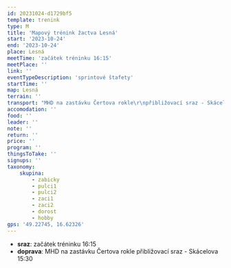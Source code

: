 ```yaml
---
id: 20231024-d1729bf5
template: trenink
type: M
title: 'Mapový trénink žactva Lesná'
start: '2023-10-24'
end: '2023-10-24'
place: Lesná
meetTime: 'začátek tréninku 16:15'
meetPlace: ''
link: ''
eventTypeDescription: 'sprintové štafety'
startTime: ''
map: Lesná
terrain: ''
transport: "MHD na zastávku Čertova rokle\r\npřibližovací sraz - Skácelova 15:30"
accomodation: ''
food: ''
leader: ''
note: ''
return: ''
price: ''
program: ''
thingsToTake: ''
signups: ''
taxonomy:
    skupina:
        - zabicky
        - pulci1
        - pulci2
        - zaci1
        - zaci2
        - dorost
        - hobby
gps: '49.22745, 16.62326'
---
```


* **sraz**: začátek tréninku 16:15
* **doprava**: MHD na zastávku Čertova rokle
přibližovací sraz - Skácelova 15:30
